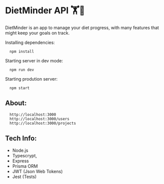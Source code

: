 # DietMinder API 🏋️🌿

DietMinder is an app to manage your diet progress, with many features that might keep your goals on track.


Installing dependencies: 

```console
  npm install
```

Starting server in dev mode:

```console
  npm run dev
```

Starting prodution server:

```console
  npm start
```

## About:

```browser
  http://localhost:3000
  http://localhost:3000/users
  http://localhost:3000/projects
```

## Tech Info:

* Node.js
* Typescrypt,
* Express 
* Prisma ORM
* JWT (Json Web Tokens)
* Jest (Tests)


